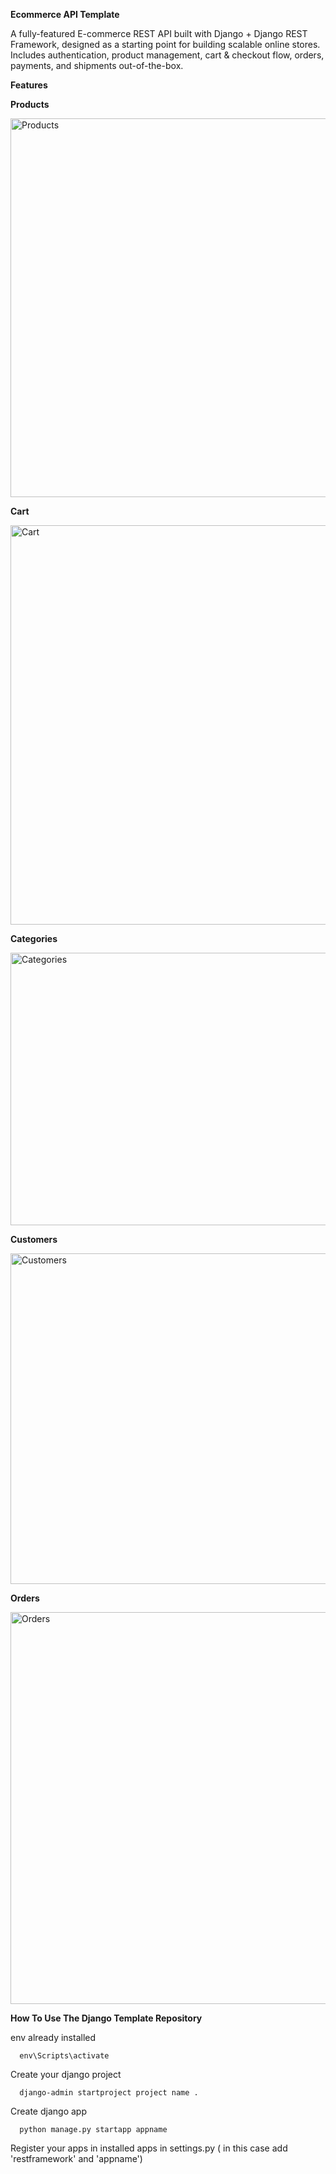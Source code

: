 **Ecommerce API Template**

A fully-featured E-commerce REST API built with Django + Django REST Framework, designed as a starting point for building scalable online stores.
Includes authentication, product management, cart & checkout flow, orders, payments, and shipments out-of-the-box.


**Features**


**Products**


<img width="1362" height="606" alt="Products" src="https://github.com/user-attachments/assets/d3565cf3-f1ec-4a4c-862c-6f06e60abcba" />


**Cart**


<img width="1360" height="639" alt="Cart" src="https://github.com/user-attachments/assets/8a414173-1fe7-43e0-b01b-4b63d030524d" />


**Categories**


<img width="1349" height="436" alt="Categories" src="https://github.com/user-attachments/assets/fe8d79f3-97e1-4aff-9912-687eb21a9315" />


**Customers**


<img width="1344" height="529" alt="Customers" src="https://github.com/user-attachments/assets/db95a389-943d-4e9d-96e1-52f90a6548a2" />


**Orders**


<img width="1335" height="627" alt="Orders" src="https://github.com/user-attachments/assets/ce7d12a8-46e5-47d7-81ec-7014d7a177cf" />


**How To Use The Django Template Repository**

env already installed


      env\Scripts\activate

      
Create your django project


      django-admin startproject project name .


Create django app


      python manage.py startapp appname


Register your apps in installed apps in settings.py ( in this case add 'restframework' and 'appname')
